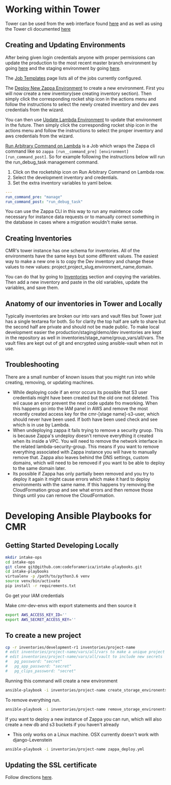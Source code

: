 # Working within Tower

Tower can be used from the web interface found [here](tower.clearmyrecord.org) and as well as using the Tower cli documented [here](http://tower-cli.readthedocs.io/en/latest/)

## Creating and Updating Environments

After being given login credentials anyone with proper permissions can update the production to the most recent master branch environment by going [here](https://tower.clearmyrecord.org/#/templates/job_template/24) and the staging environment by going [here](https://tower.clearmyrecord.org/#/templates/job_template/10).

The [Job Templates](https://tower.clearmyrecord.org/#/templates) page lists all of the jobs currently configured.  

The [Deploy New Zappa Environment](https://tower.clearmyrecord.org/#/templates/job_template/16) to create a new environment. First you will now create a new inventory(see creating inventory section).  Then simply click the corresponding rocket ship icon in the actions menu and follow the instructions to select the newly created inventory and dev aws credentials from the wizard.


You can then use [Update Lambda Environment](https://tower.clearmyrecord.org/#/templates/job_template/18) to update that environment in the future.  Then simply click the corresponding rocket ship icon in the actions menu and follow the instructions to select the proper inventory and aws credentials from the wizard.

[Run Arbitrary Command on Lambda](https://tower.clearmyrecord.org/#/templates/job_template/22) is a Job which wraps the Zappa cli command like so `zappa [run__command_pre] [environment] [run_command_post]`.  So for example following the instructions below will run the run_debug_task management command.

1. Click on the rocketship icon on Run Arbitrary Command on Lambda row.
1. Select the development inventory and credentials.
1. Set the extra inventory variables to yaml below.  

```yaml
---
run_command_pre: "manage"
run_command_post: "run_debug_task"
```

You can use the Zappa CLI in this way to run any maintence code necessary for instance data requests or to manually correct something in the database in cases where a migration wouldn't make sense.


## Creating Inventories
CMR's tower instance has one schema for inventories.  All of the environments have the same keys but some different values.  The easiest way to make a new one is to copy the Dev inventory and change these values to new values: project,project_slug,environment_name,domain.

You can do that by going to [Inventories](https://tower.clearmyrecord.org/#/inventories) section and copying the variables.  Then add a new inventory and paste in the old variables, update the variables, and save them.

## Anatomy of our inventories in Tower and Locally

Typically inventories are broken our into vars and vault files but Tower just has a single textarea for both.  So for clarity the top half are safe to share but the second half are private and should not be made public.  To make local development easier the production/staging/demo/dev inventories are kept in the repository as well in inventories/stage_name/group_vars/all/vars.  The vault files are kept out of git and encrypted using ansible-vault when not in use.


## Troubleshooting

There are a small number of known issues that you might run into while creating, removing, or updating machines.

-  While deploying code if an error occurs its possible that S3 user credentials might have been created but the old one not deleted.  This wil cause an error prevent the next code update fro mworking.  When this happens go into the IAM panel in AWS and remove the most recently created access key for the cmr-[stage name]-s3-user, which should never have been used.  If both have been used check and see which is in use by Lambda.
- When undeploying zappa it fails trying to remove a security gruop.  This is because Zappa's undeploy doesn't remove everything it created when its inside a VPC.  You will need to remove the network interface in the related lambda-security-group.  This means if you want to remove everything associated with Zappa instance you will have to manually remove that.  Zappa also leaves behind the DNS settings, custom domains, which will need to be removed if you want to be able to deploy to the same domain later.
- Its possible if Zappa has only partially been removed and you try to deploy it again it might cause errors which make it hard to deploy environments with the same name.  If this happens try removing the CloudFormation group and see what errors and then remove those things until you can remove the CloudFormation.



# Developing Ansible Playbooks for CMR

## Getting Started Developing Locally


```bash
mkdir intake-ops
cd intake-ops
git clone git@github.com:codeforamerica/intake-playbooks.git
cd intake-playbooks
virtualenv -p /path/to/python3.6 venv
source venv/bin/activate
pip install -r requirements.txt
```

Go get your IAM credentials

Make cmr-dev-envs with export statements and then source it

```bash
export AWS_ACCESS_KEY_ID=''
export AWS_SECRET_ACCESS_KEY=''
```

## To create a new project

```bash
cp -r inventories/development-r1 inventories/project-name
# edit inventories/project-name/vars/all/vars to make a unique project slug and other variables
# edit inventories/project-name/vars/all/vault to include new secrets
#   pg_password: "secret"
#   pg_app_password: "secret"
#   pg_clips_password: "secret"
```


Running this command will create a new environment
```bash
ansible-playbook -i inventories/project-name create_storage_environents.yml
```

To remove everything run.

```bash
ansible-playbook -i inventories/project-name remove_storage_environents.yml
```

If you want to deploy a new instance of Zappa you can run, which will also create a new db and s3 buckets if you haven't already

* This only works on a Linux machine.  OSX currently doesn't work with django-Levenstein

```bash
ansible-playbook -i inventories/project-name zappa_deploy.yml
```

## Updating the SSL certificate

Follow directions [here](https://docs.google.com/document/d/1cqujy3ZolYpS-O2_ChJBnQILETX61-aLh8N7A5ENZ_g/edit).
